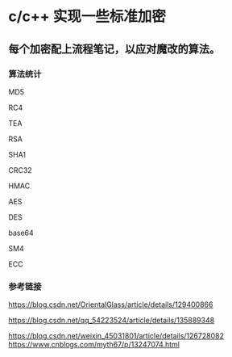# c/c++ 实现一些标准加密

## 每个加密配上流程笔记，以应对魔改的算法。

### 算法统计
MD5

RC4

TEA

RSA

SHA1

CRC32

HMAC

AES

DES

base64

SM4

ECC

### 参考链接
https://blog.csdn.net/OrientalGlass/article/details/129400866

https://blog.csdn.net/qq_54223524/article/details/135889348

https://blog.csdn.net/weixin_45031801/article/details/126728082
https://www.cnblogs.com/myth67/p/13247074.html
